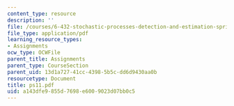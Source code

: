 ```yaml
---
content_type: resource
description: ''
file: /courses/6-432-stochastic-processes-detection-and-estimation-spring-2004/a143dfe9855d7698e6009023d07bb0c5_ps11.pdf
file_type: application/pdf
learning_resource_types:
- Assignments
ocw_type: OCWFile
parent_title: Assignments
parent_type: CourseSection
parent_uid: 13d1a727-41cc-4398-5b5c-dd6d9430aa0b
resourcetype: Document
title: ps11.pdf
uid: a143dfe9-855d-7698-e600-9023d07bb0c5
---
```

